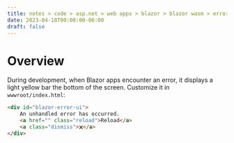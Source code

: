 ```yaml
---
title: notes > code > asp.net > web apps > blazor > blazor wasm > error handling
date: 2023-04-18T00:00:00-06:00
draft: false
---
```


# Overview
During development, when Blazor apps encounter an error, it displays a light yellow bar the bottom of the screen.
Customize it in `wwwroot/index.html`:
```html
<div id="blazor-error-ui">
    An unhandled error has occurred.
    <a href="" class="reload">Reload</a>
    <a class="dismiss">🗙</a>
</div>
```
